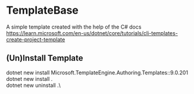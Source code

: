 # TemplateBase
A simple template created with the help of the C# docs https://learn.microsoft.com/en-us/dotnet/core/tutorials/cli-templates-create-project-template

## (Un)Install Template
dotnet new install Microsoft.TemplateEngine.Authoring.Templates::9.0.201
dotnet new install .\
dotnet new uninstall .\

